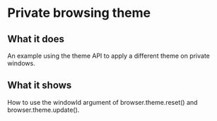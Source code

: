 # Private browsing theme

## What it does

An example using the theme API to apply a different theme on private windows.

## What it shows

How to use the windowId argument of browser.theme.reset() and browser.theme.update().
